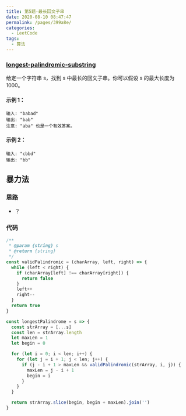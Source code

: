```yaml
---
title: 第5题-最长回文子串
date: 2020-08-10 08:47:47
permalink: /pages/399a8e/
categories:
  - LeetCode
tags:
  - 算法
---
```


### [longest-palindromic-substring](https://leetcode-cn.com/problems/longest-palindromic-substring/)

给定一个字符串 s，找到 s 中最长的回文子串。你可以假设 s 的最大长度为 1000。

#### 示例 1：

```
输入: "babad"
输出: "bab"
注意: "aba" 也是一个有效答案。
```

#### 示例 2：

```
输入: "cbbd"
输出: "bb"
```

<!-- more -->

## 暴力法

### 思路

- ？

### 代码

```JavaScript
/**
 * @param {string} s
 * @return {string}
 */
const validPalindromic = (charArray, left, right) => {
  while (left < right) {
    if (charArray[left] !== charArray[right]) {
      return false
    }
    left++
    right--
  }
  return true
}

const longestPalindrome = s => {
  const strArray = [...s]
  const len = strArray.length
  let maxLen = 1
  let begin = 0

  for (let i = 0; i < len; i++) {
    for (let j = i + 1; j < len; j++) {
      if (j - i + 1 > maxLen && validPalindromic(strArray, i, j)) {
        maxLen = j - i + 1
        begin = i
      }
    }
  }

  return strArray.slice(begin, begin + maxLen).join('')
}
```
